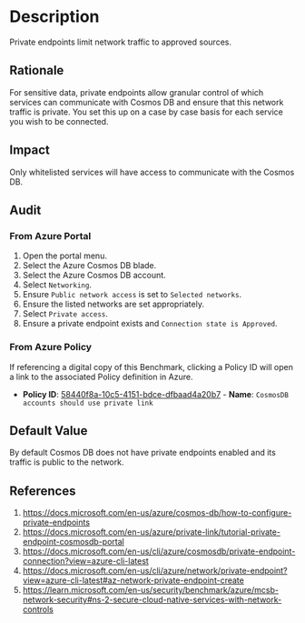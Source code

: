 # Description

Private endpoints limit network traffic to approved sources.

## Rationale

For sensitive data, private endpoints allow granular control of which services can communicate with Cosmos DB and ensure that this network traffic is private. You set this up on a case by case basis for each service you wish to be connected.

## Impact

Only whitelisted services will have access to communicate with the Cosmos DB.

## Audit

### From Azure Portal

1. Open the portal menu.
2. Select the Azure Cosmos DB blade.
3. Select the Azure Cosmos DB account.
4. Select `Networking`.
5. Ensure `Public network access` is set to `Selected networks`.
6. Ensure the listed networks are set appropriately.
7. Select `Private access`.
8. Ensure a private endpoint exists and `Connection state is Approved`.

### From Azure Policy

If referencing a digital copy of this Benchmark, clicking a Policy ID will open a link to the associated Policy definition in Azure.

- **Policy ID**: [58440f8a-10c5-4151-bdce-dfbaad4a20b7](https://portal.azure.com/#view/Microsoft_Azure_Policy/PolicyDetailBlade/definitionId/%2Fproviders%2FMicrosoft.Authorization%2FpolicyDefinitions%2F58440f8a-10c5-4151-bdce-dfbaad4a20b7) - **Name**: `CosmosDB accounts should use private link`

## Default Value

By default Cosmos DB does not have private endpoints enabled and its traffic is public to the network.

## References

1. <https://docs.microsoft.com/en-us/azure/cosmos-db/how-to-configure-private-endpoints>
2. <https://docs.microsoft.com/en-us/azure/private-link/tutorial-private-endpoint-cosmosdb-portal>
3. <https://docs.microsoft.com/en-us/cli/azure/cosmosdb/private-endpoint-connection?view=azure-cli-latest>
4. <https://docs.microsoft.com/en-us/cli/azure/network/private-endpoint?view=azure-cli-latest#az-network-private-endpoint-create>
5. <https://learn.microsoft.com/en-us/security/benchmark/azure/mcsb-network-security#ns-2-secure-cloud-native-services-with-network-controls>
